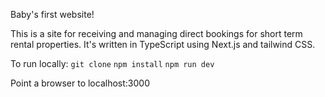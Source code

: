 Baby's first website!

This is a site for receiving and managing direct bookings for short term rental properties. It's written in TypeScript using Next.js and tailwind CSS. 

To run locally:
`git clone`
`npm install`
`npm run dev`

Point a browser to localhost:3000